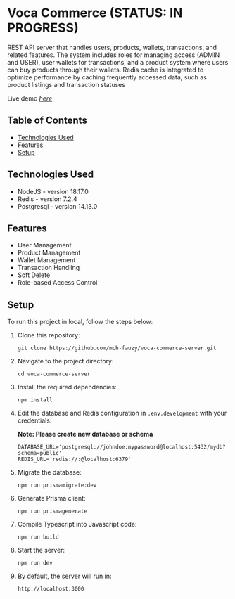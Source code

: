 # Voca Commerce  (STATUS: IN PROGRESS)
REST API server that handles users, products, wallets, transactions, and related features. The system includes roles for managing access (ADMIN and USER), user wallets for transactions, and a product system where users can buy products through their wallets. Redis cache is integrated to optimize performance by caching frequently accessed data, such as product listings and transaction statuses

Live demo [_here_](https://voca-commerce-server.vercel.app/)

## Table of Contents
* [Technologies Used](#technologies-used)
* [Features](#features)
* [Setup](#setup)

## Technologies Used
- NodeJS - version 18.17.0
- Redis - version 7.2.4
- Postgresql - version 14.13.0

## Features
- User Management
- Product Management
- Wallet Management
- Transaction Handling
- Soft Delete
- Role-based Access Control

## Setup
To run this project in local, follow the steps below:

1. Clone this repository:

   ```
   git clone https://github.com/mch-fauzy/voca-commerce-server.git
   ```

2. Navigate to the project directory:
   ```
   cd voca-commerce-server
   ```

3. Install the required dependencies:
   ```
   npm install
   ```

4. Edit the database and Redis configuration in `.env.development` with your credentials:
    
    __Note: Please create new database or schema__
    
    ```
    DATABASE_URL='postgresql://johndoe:mypassword@localhost:5432/mydb?schema=public'
    REDIS_URL='redis://:@localhost:6379'
    ```

5. Migrate the database:
   ```
   npm run prismamigrate:dev
   ```

6. Generate Prisma client:
   ```
   npm run prismagenerate
   ```

7. Compile Typescript into Javascript code:
   ```
   npm run build
   ```

8. Start the server:
   ```
   npm run dev
   ```

9. By default, the server will run in:
    ```
    http://localhost:3000
    ```
